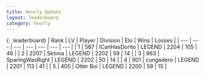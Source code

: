 ```yaml
---
title: Hourly Update
layout: leaderboard
category: hourly
---
```


{: .leaderboard}
| Rank | LV | Player | Division | Elo | Wins | Losses |
| --- | --- | --- | --- | --- | --- | --- |
| <span data-change="3">1</span> | 587 | <span title="ID: 415713">ICanHasDorito</span> | LEGEND | <span data-change="25">2204</span> | <span data-change="2">105</span> | <span data-change="0">48</span> |
| <span data-change="-1">2</span> | 2207 | <span title="ID: 353063">Sktima</span> | LEGEND | <span data-change="-2">2202</span> | <span data-change="1">59</span> | <span data-change="1">14</span> |
| <span data-change="2">3</span> | 963 | <span title="ID: 402846">SparingWasRight</span> | LEGEND | <span data-change="24">2202</span> | <span data-change="6">50</span> | <span data-change="2">14</span> |
| <span data-change="-2">4</span> | 901 | <span title="ID: 54134">cungadero</span> | LEGEND | <span data-change="0">2201</span> | <span data-change="0">113</span> | <span data-change="0">41</span> |
| <span data-change="-2">5</span> | 405 | <span title="ID: 219732">Otter Boi</span> | LEGEND | <span data-change="17">2200</span> | <span data-change="1">59</span> | <span data-change="0">15</span> |